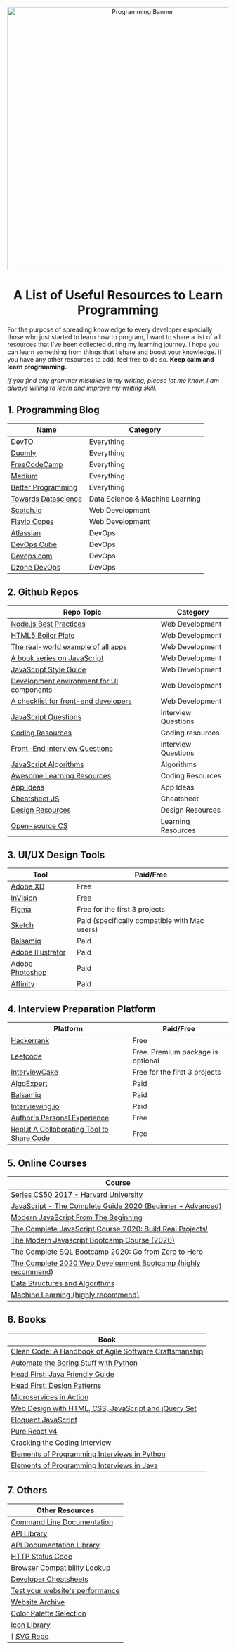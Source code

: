<!-- Logo -->
<p align="center">
    <img src="./images/programming.png" width="600" alt="Programming Banner">
</p>
<h1 align="center">
A List of Useful Resources to Learn Programming
</h1>
<!-- Introduction Paragraph -->
<p>
    For the purpose of spreading knowledge to every developer especially those who just started to learn how to program, I want to share a list of all resources that I've been collected during my learning journey. I hope you can learn something from things that I share and boost your knowledge. If you have any other resources to add, feel free to do so. <strong>Keep calm and learn programming.</strong>
</p>
<!-- Ask for help with grammar mistakes -->
<p>
<i>If you find any grammar mistakes in my writing, please let me know. I am always willing to learn and improve my writing skill.</i>
</p>



<!-- Main content -->
## 1. Programming Blog

|                      Name                                                    |  Category
| -----------------------------------------------------------------------------| ----------
| [DevTO](https://www.dev.to)                                                  | Everything
| [Duomly](https://www.blog.duomly.com/)                                       | Everything
| [FreeCodeCamp](https://www.freecodecamp.org/news/)                           | Everything
| [Medium](https://medium.com/)                                                | Everything
| [Better Programming](https://www.quora.com/q/better-programming?__nsrc__=4/) | Everything
| [Towards Datascience](https://towardsdatascience.com/)                       | Data Science & Machine Learning
| [Scotch.io](https://scotch.io/)                                              | Web Development
| [Flavio Copes](https://flaviocopes.com)                                      | Web Development
| [Atlassian](https://www.atlassian.com/blog/devops)                           | DevOps
| [DevOps Cube](https://devopscube.com/)                                       | DevOps
| [Devops.com](https://devops.com/)                                            | DevOps
| [Dzone DevOps](https://dzone.com/devops-tutorials-tools-news)                | DevOps


## 2. Github Repos

|                      Repo Topic                                                       |  Category
| ------------------------------------------------------------------------------------- | ----------
| [Node.js Best Practices](https://github.com/goldbergyoni/nodebestpractices)           | Web Development
| [HTML5 Boiler Plate](https://github.com/h5bp/html5-boilerplate)                       | Web Development
| [The real-world example of all apps](https://github.com/gothinkster/realworld)        | Web Development
| [A book series on JavaScript](https://github.com/getify/You-Dont-Know-JS)             | Web Development
| [JavaScript Style Guide](https://github.com/airbnb/javascript)                        | Web Development
| [Development environment for UI components](https://github.com/storybookjs/storybook) | Web Development
| [A checklist for front-end developers](https://github.com/thedaviddias/Front-End-Checklist)                                                                    | Web Development
| [JavaScript Questions](https://github.com/lydiahallie/javascript-questions)           | Interview Questions
| [Coding Resources](https://github.com/PizzaPokerGuy/ultimate-coding-resources)        | Coding resources
| [Front-End Interview Questions](https://github.com/h5bp/Front-end-Developer-Interview-Questions)                                                | Interview Questions
| [JavaScript Algorithms](https://github.com/trekhleb/javascript-algorithms)            | Algorithms
| [Awesome Learning Resources](https://github.com/lauragift21/awesome-learning-resources) | Coding Resources
| [App Ideas](https://github.com/florinpop17/app-ideas)                                 | App Ideas
| [Cheatsheet JS](https://github.com/gordonmzhu/cheatsheet-js)                          | Cheatsheet
| [Design Resources](https://github.com/bradtraversy/design-resources-for-developers)   | Design Resources
| [Open-source CS](https://github.com/ForrestKnight/open-source-cs)                     | Learning Resources


## 3. UI/UX Design Tools

|                      Tool                                               |  Paid/Free
| ----------------------------------------------------------------------- | ----------
| [Adobe XD](https://www.adobe.com/ca/products/xd.html)                   | Free
| [InVision](https://www.invisionapp.com/)                                | Free
| [Figma](https://figma.com)                                              | Free for the first 3 projects
| [Sketch](https://www.sketch.com/)                                       | Paid (specifically compatible with Mac users)
| [Balsamiq](https://balsamiq.com)                                        | Paid
| [Adobe Illustrator](https://www.adobe.com/ca/products/illustrator.html) | Paid
| [Adobe Photoshop](https://www.adobe.com/ca/products/photoshop.html)     | Paid
| [Affinity](https://affinity.serif.com/en-gb/)                           | Paid


## 4. Interview Preparation Platform

|                      Platform                                          |  Paid/Free
| ---------------------------------------------------------------------- | ----------
| [Hackerrank](https://hackerrank.com)                                   | Free
| [Leetcode](https://leetcode.com)                                       | Free. Premium package is optional
| [InterviewCake](https://www.interviewcake.com/)                        | Free for the first 3 projects
| [AlgoExpert](https://www.algoexpert.io)                                | Paid
| [Balsamiq](https://balsamiq.com)                                       | Paid
| [Interviewing.io](https://interviewing.io/)                            | Paid
| [Author's Personal Experience](https://www.soberkoder.com/interview/?fbclid=IwAR3QqMVbRHSlx5pi_wTk-1RBzmKKRpeJJ7SUgjQRavkPT-Rt6W8g9Spdy9U)    | Free
| [Repl.it A Collaborating Tool to Share Code](https://repl.it/) | Free 


## 5. Online Courses

|                      Course                                             |
| ----------------------------------------------------------------------- |
| [Series CS50 2017 - Harvard University](https://www.youtube.com/watch?v=y62zj9ozPOM&list=PLhQjrBD2T3828ZVcVzEIhsHVgjANGZveu) |
| [JavaScript - The Complete Guide 2020 (Beginner + Advanced)](https://www.udemy.com/course/javascript-the-complete-guide-2020-beginner-advanced/)                    |
| [Modern JavaScript From The Beginning](https://www.udemy.com/course/modern-javascript-from-the-beginning/)                                |
| [The Complete JavaScript Course 2020: Build Real Projects!](https://www.udemy.com/course/the-complete-javascript-course/)                                        |
| [The Modern Javascript Bootcamp Course (2020)](https://www.udemy.com/course/javascript-beginners-complete-tutorial/) |
| [The Complete SQL Bootcamp 2020: Go from Zero to Hero](https://www.udemy.com/course/the-complete-sql-bootcamp/)     |
| [The Complete 2020 Web Development Bootcamp (highly recommend)](https://www.udemy.com/course/the-complete-web-development-bootcamp/)                           | 
| [Data Structures and Algorithms](https://www.udacity.com/course/data-structures-and-algorithms-nanodegree--nd256)                           | 
| [Machine Learning (highly recommend)](https://www.coursera.org/learn/machine-learning) |


## 6. Books

|                      Book                                                        |
| -------------------------------------------------------------------------------- |
| [Clean Code: A Handbook of Agile Software Craftsmanship ](https://www.amazon.ca/Clean-Code-Handbook-Software-Craftsmanship/dp/0132350882) |
| [Automate the Boring Stuff with Python](https://automatetheboringstuff.com/)     |
| [Head First: Java Friendly Guide](https://www.amazon.ca/Head-First-Java-Brain-Friendly-Guide/dp/0596009208)     |
| [Head First: Design Patterns](https://www.amazon.com/dp/0596007124/?tag=myga0ba-20) |
| [Microservices in Action](https://www.manning.com/books/microservices-in-action) |
| [Web Design with HTML, CSS, JavaScript and jQuery Set](https://www.amazon.com/Web-Design-HTML-JavaScript-jQuery/dp/1118907442/ref=sr_1_1?crid=2MQVRSPKYLFF8&dchild=1&keywords=html%2C+css%2C+javascript&qid=1590607003&s=books&sprefix=HTML%2C%2Cstripbooks-intl-ship%2C175&sr=1-1) |
| [Eloquent JavaScript](https://www.amazon.ca/Eloquent-JavaScript-3rd-Introduction-Programming-ebook/dp/B07C96Q217/ref=sr_1_1?crid=2UZC56T1ZW10Q&keywords=eloquent+javascript&qid=1590606831&s=books&sprefix=javascript+eloquent%2Cstripbooks%2C169&sr=1-1) |
| [Pure React v4](https://daveceddia.com/pure-react/)                              |
| [Cracking the Coding Interview](https://www.amazon.ca/Cracking-Coding-Interview-Programming-Questions/dp/0984782850/ref=sr_1_2?crid=3PS1JMH8AKAIB&keywords=cracking+the+pm+interview&qid=1590607137&s=books&sprefix=cracking+t%2Cstripbooks%2C169&sr=1-2)                              |
| [Elements of Programming Interviews in Python](https://www.amazon.ca/Elements-Programming-Interviews-Python-Insiders/dp/1537713949/ref=pd_bxgy_img_3/131-0255642-4587546?_encoding=UTF8&pd_rd_i=1537713949&pd_rd_r=e33f1bcf-2336-4612-ac80-0327978b018d&pd_rd_w=bE2mX&pd_rd_wg=qio6m&pf_rd_p=62bc58f5-5a07-4a59-9b91-fe01cc96db2b&pf_rd_r=ZX1FFWGGV3G99J3HBEC2&psc=1&refRID=ZX1FFWGGV3G99J3HBEC2) |
| [Elements of Programming Interviews in Java](https://www.amazon.ca/Elements-Programming-Interviews-Java-Insiders/dp/1517671272/ref=pd_bxgy_img_3/131-0255642-4587546?_encoding=UTF8&pd_rd_i=1517671272&pd_rd_r=ca318022-abcf-44a7-b735-65c0a452b03c&pd_rd_w=W6i2x&pd_rd_wg=g7WCF&pf_rd_p=62bc58f5-5a07-4a59-9b91-fe01cc96db2b&pf_rd_r=BR1V9WN6NPC7AFPXBJNY&psc=1&refRID=BR1V9WN6NPC7AFPXBJNY) |


## 7. Others

| Other Resources |
| --------------- |
| [Command Line Documentation ](https://dashdash.io/) |
| [API Library](https://rapidapi.com/) |
| [API Documentation Library](https://any-api.com/) |
| [HTTP Status Code](https://httpstatuses.com/) |
| [Browser Compatibility Lookup](https://caniuse.com/) |
| [Developer Cheatsheets](https://devhints.io/) |
| [Test your website's performance](https://web.dev/measure/) |
| [Website Archive](https://web.archive.org/) |
| [Color Palette Selection](https://coolors.co/) |
| [Icon Library](https://icongr.am/fontawesome/) |
[ [SVG Repo](https://svgrepo.com/) |





